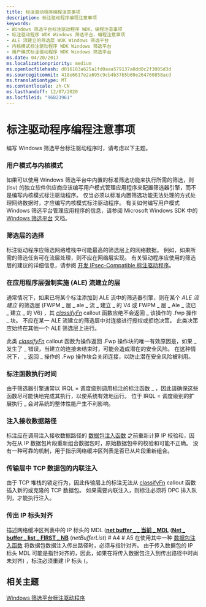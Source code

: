 ```yaml
---
title: 标注驱动程序编程注意事项
description: 标注驱动程序编程注意事项
keywords:
- Windows 筛选平台标注驱动程序 WDK，编程注意事项
- 标注驱动程序 WDK Windows 筛选平台，编程注意事项
- ALE 流建立的筛选层 WDK Windows 筛选平台
- 内核模式标注驱动程序 WDK Windows 筛选平台
- 用户模式标注驱动程序 WDK Windows 筛选平台
ms.date: 04/20/2017
ms.localizationpriority: medium
ms.openlocfilehash: d016183a625a1fd0aaa579137a8dd0c2f3005d3d
ms.sourcegitcommit: 418e6617e2a695c9cb4b37b5b60e264760858acd
ms.translationtype: MT
ms.contentlocale: zh-CN
ms.lasthandoff: 12/07/2020
ms.locfileid: "96823961"
---
```

# <a name="callout-driver-programming-considerations"></a>标注驱动程序编程注意事项


编写 Windows 筛选平台标注驱动程序时，请考虑以下主题。

### <a name="user-mode-vs-kernel-mode"></a><a href="" id="user-mode-vs--kernel-mode"></a>用户模式与内核模式

如果可以使用 Windows 筛选平台中内置的标准筛选功能来执行所需的筛选，则 (Isv) 的独立软件供应商应该编写用户模式管理应用程序来配置筛选器引擎，而不是编写内核模式标注驱动程序。 仅当必须以标准内置筛选功能无法处理的方式处理网络数据时，才应编写内核模式标注驱动程序。 有关如何编写用户模式 Windows 筛选平台管理应用程序的信息，请参阅 Microsoft Windows SDK 中的 [Windows 筛选平台](/windows/win32/fwp/windows-filtering-platform-start-page) 文档。

### <a name="choice-of-filtering-layer"></a>筛选层的选择

标注驱动程序应筛选网络堆栈中可能最高的筛选层上的网络数据。 例如，如果所需的筛选任务可在流层处理，则不应在网络层实现。 有关驱动程序应使用的筛选层的建议的详细信息，请参阅 [开发 IPsec-Compatible 标注驱动程序](developing-ipsec-compatible-callout-drivers.md)。

### <a name="blocking-at-the-application-layer-enforcement-ale-flow-established-layers"></a><a href="" id="blocking-at-the-application-layer-enforcement--ale--flow-established-l"></a>在应用程序层强制实施 (ALE) 流建立的层

通常情况下，如果已将某个标注添加到 ALE 流中的筛选器引擎，则在某个 *ALE 流建立* 的筛选层 (FWPM \_ 层 \_ ale \_ 流 \_ 建立 \_ 的 V4 或 FWPM \_ 层 \_ Ale \_ 流已 \_ 建立 \_ 的 V6) ，其 [*classifyFn*](/windows-hardware/drivers/ddi/fwpsk/nc-fwpsk-fwps_callout_classify_fn0) callout 函数应绝不会返回 \_ 该操作的 .fwp 操作 \_ 块。 不应在某一 ALE 流建立的筛选层中对连接进行授权或拒绝决策。 此类决策应始终在其他一个 ALE 筛选层上进行。

此类 [*classifyFn*](/windows-hardware/drivers/ddi/fwpsk/nc-fwpsk-fwps_callout_classify_fn0) callout 函数为操作返回 .Fwp 操作块的唯一有效原因是，如果 \_ 发生了 \_ 错误，当建立的连接未结束时，可能会造成潜在的安全风险。 在这种情况下， \_ 返回 \_ 操作的 .Fwp 操作块会关闭连接，以防止潜在安全风险被利用。

### <a name="callout-function-execution-time"></a>标注函数执行时间

由于筛选器引擎通常以 IRQL = 调度级别调用标注的标注函数 \_ ，因此请确保这些函数尽可能快地完成其执行，以使系统有效地运行。 位于 IRQL = 调度级别的扩展执行 \_ 会对系统的整体性能产生不利影响。

### <a name="injecting-into-the-receive-data-path"></a>注入接收数据路径

标注应在调用注入接收数据路径的 [数据包注入函数](packet-injection-functions.md) 之前重新计算 IP 校验和，因为在从 IP 数据包片段重新组合数据包时，原始数据包中的校验和可能不正确。 没有一种可靠的机制，用于指示网络缓冲区列表是否已从片段重新组合。

### <a name="inline-injection-of-tcp-packet-from-transport-layers"></a>传输层中 TCP 数据包的内联注入

由于 TCP 堆栈的锁定行为，因此传输层上的标注无法从 [classifyFn](/windows-hardware/drivers/ddi/_netvista/) callout 函数插入新的或克隆的 TCP 数据包。 如果需要内联注入，则标注必须将 DPC 排入队列，才能执行注入。

### <a name="outgoing-ip-header-alignment"></a>传出 IP 标头对齐

描述网络缓冲区列表中的 IP 标头的 MDL ([**net buffer \_ \_ 当前 \_ MDL**](/windows-hardware/drivers/ddi/ndis/nf-ndis-net_buffer_current_mdl) ([**Net \_ buffer \_ list \_ FIRST \_ NB**](/windows-hardware/drivers/ddi/ndis/nf-ndis-net_buffer_list_first_nb) (*netBufferList*) # A4 # A5 在使用其中一种 [数据包注入函数](packet-injection-functions.md) 将数据包数据注入传出路径时，必须与指针对齐。 由于传入数据包的 IP 标头 MDL 可能是指针对齐的，因此，如果在将传入数据包注入到传出路径中时尚未对齐) ，标注必须重建 IP 标头 (。

## <a name="related-topics"></a>相关主题


[Windows 筛选平台标注驱动程序](windows-filtering-platform-callout-drivers2.md)

